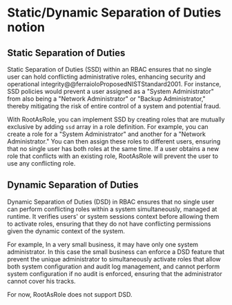 # Static/Dynamic Separation of Duties notion

## Static Separation of Duties

Static Separation of Duties (SSD) within an RBAC ensures that no single user can hold conflicting administrative roles, enhancing security and operational integrity@@ferraioloProposedNISTStandard2001. For instance, SSD policies would prevent a user assigned as a "System Administrator" from also being a "Network Administrator" or "Backup Administrator," thereby mitigating the risk of entire control of a system and potential fraud.

With RootAsRole, you can implement SSD by creating roles that are mutually exclusive by adding `ssd` array in a role definition. For example, you can create a role for a "System Administrator" and another for a "Network Administrator." You can then assign these roles to different users, ensuring that no single user has both roles at the same time. If a user obtains a new role that conflicts with an existing role, RootAsRole will prevent the user to use any conflicting role.

## Dynamic Separation of Duties

Dynamic Separation of Duties (DSD) in RBAC ensures that no single user can perform conflicting roles within a system simultaneously, managed at runtime. It verifies users' or system sessions context before allowing them to activate roles, ensuring that they do not have conflicting permissions given the dynamic context of the system.

For example, In a very small business, it may have only one system administrator. In this case the small business can enforce a DSD feature that prevent the unique administrator to simultaneously activate roles that allow both system configuration and audit log management, and cannot perform system configuration if no audit is enforced, ensuring that the administrator cannot cover his tracks.

For now, RootAsRole does not support DSD.
